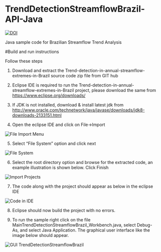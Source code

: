# TrendDetectionStreamflowBrazil-API-Java
[![DOI](https://zenodo.org/badge/491789566.svg)](https://zenodo.org/badge/latestdoi/491789566)


Java sample code for Brazilian Streamflow Trend Analysis

#Build and run instructions

Follow these steps

1. Download and extract the Trend-detection-in-annual-streamflow-extremes-in-Brazil source code zip file from GIT hub


2. Eclipse IDE is required to run the Trend-detection-in-annual-streamflow-extremes-in-Brazil project, please download the same from https://www.eclipse.org/downloads/


3. If JDK is not installed, download & install latest jdk from http://www.oracle.com/technetwork/java/javase/downloads/jdk8-downloads-2133151.html


4. Open the eclipse IDE and click on File->Import


![File Import Menu](https://github.com/sauloaires/software_codes-Trend-detection-in-annual-streamflow-extremes-in-Brazil/tree/main/ReadmeImages/Trend-Java-Img-1.png "File Import Menu")


5. Select “File System” option and click next


![File System](https://github.com/sauloaires/software_codes-Trend-detection-in-annual-streamflow-extremes-in-Brazil/tree/main/ReadmeImages/Trend-Java-Img-2.PNG "File System")


6. Select the root directory option and browse for the extracted code, an example illustration is shown below. Click Finish

  ![Import Projects](https://github.com/sauloaires/software_codes-Trend-detection-in-annual-streamflow-extremes-in-Brazil/tree/main/ReadmeImages/Trend-Java-Img-3.PNG "Import Projects")

7. The code along with the project should appear as below in the eclipse IDE

  ![Code in IDE](https://github.com/sauloaires/software_codes-Trend-detection-in-annual-streamflow-extremes-in-Brazil/tree/main/ReadmeImages/Trend-Java-Img-4.PNG "Code in IDE")


8. Eclipse should now build the project with no errors.


9. To run the sample right click on the file MainTrendDetectionStreamflowBrazil_Workbench.java, select Debug-As, and select Java Application. The graphical user interface like the image below should appear.

![GUI TrendDetectionStreamflowBrazil](https://github.com/sauloaires/software_codes-Trend-detection-in-annual-streamflow-extremes-in-Brazil/tree/main/ReadmeImages/Trend-Java-Img-5.PNG "GUI TrendDetectionStreamflowBrazil")
